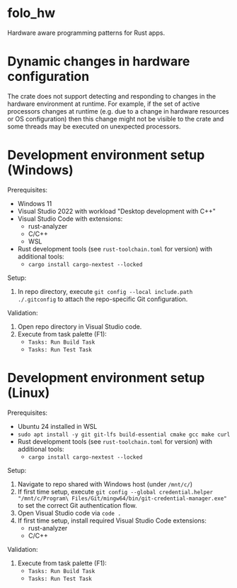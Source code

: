 # folo_hw

Hardware aware programming patterns for Rust apps.

# Dynamic changes in hardware configuration

The crate does not support detecting and responding to changes in the hardware environment at
runtime. For example, if the set of active processors changes at runtime (e.g. due to a change in
hardware resources or OS configuration) then this change might not be visible to the crate and
some threads may be executed on unexpected processors.

# Development environment setup (Windows)

Prerequisites:

* Windows 11
* Visual Studio 2022 with workload "Desktop development with C++"
* Visual Studio Code with extensions:
    * rust-analyzer
    * C/C++
    * WSL
* Rust development tools (see `rust-toolchain.toml` for version) with additional tools:
    * `cargo install cargo-nextest --locked`

Setup:

1. In repo directory, execute `git config --local include.path ./.gitconfig` to attach the repo-specific Git configuration.

Validation:

1. Open repo directory in Visual Studio code.
1. Execute from task palette (F1):
    * `Tasks: Run Build Task`
    * `Tasks: Run Test Task`

# Development environment setup (Linux)

Prerequisites:

* Ubuntu 24 installed in WSL
* `sudo apt install -y git git-lfs build-essential cmake gcc make curl`
* Rust development tools (see `rust-toolchain.toml` for version) with additional tools:
    * `cargo install cargo-nextest --locked`

Setup:

1. Navigate to repo shared with Windows host (under `/mnt/c/`)
1. If first time setup, execute `git config --global credential.helper "/mnt/c/Program\ Files/Git/mingw64/bin/git-credential-manager.exe"` to set the correct Git authentication flow.
1. Open Visual Studio code via `code .`
1. If first time setup, install required Visual Studio Code extensions:
    * rust-analyzer
    * C/C++

Validation:

1. Execute from task palette (F1):
    * `Tasks: Run Build Task`
    * `Tasks: Run Test Task`